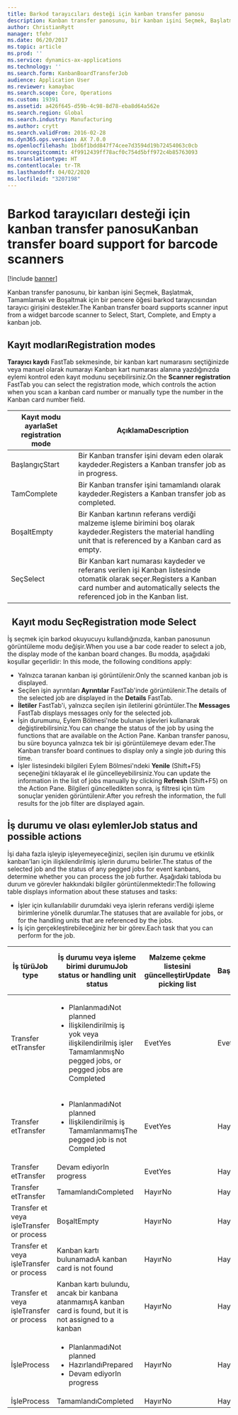 ```yaml
---
title: Barkod tarayıcıları desteği için kanban transfer panosu
description: Kanban transfer panosunu, bir kanban işini Seçmek, Başlatmak, Tamamlamak ve Boşaltmak için bir pencere öğesi barkod tarayıcısından tarayıcı girişini destekler.
author: ChristianRytt
manager: tfehr
ms.date: 06/20/2017
ms.topic: article
ms.prod: ''
ms.service: dynamics-ax-applications
ms.technology: ''
ms.search.form: KanbanBoardTransferJob
audience: Application User
ms.reviewer: kamaybac
ms.search.scope: Core, Operations
ms.custom: 19391
ms.assetid: a426f645-d59b-4c98-8d78-eba8d64a562e
ms.search.region: Global
ms.search.industry: Manufacturing
ms.author: crytt
ms.search.validFrom: 2016-02-28
ms.dyn365.ops.version: AX 7.0.0
ms.openlocfilehash: 1bd6f1bdd847f74cee7d3594d19b72454063c0cb
ms.sourcegitcommit: 4f9912439ff78acf0c754d5bff972c4b85763093
ms.translationtype: HT
ms.contentlocale: tr-TR
ms.lasthandoff: 04/02/2020
ms.locfileid: "3207198"
---
```

# <a name="kanban-transfer-board-support-for-barcode-scanners"></a><span data-ttu-id="dc96a-103">Barkod tarayıcıları desteği için kanban transfer panosu</span><span class="sxs-lookup"><span data-stu-id="dc96a-103">Kanban transfer board support for barcode scanners</span></span>

[!include [banner](../includes/banner.md)]

<span data-ttu-id="dc96a-104">Kanban transfer panosunu, bir kanban işini Seçmek, Başlatmak, Tamamlamak ve Boşaltmak için bir pencere öğesi barkod tarayıcısından tarayıcı girişini destekler.</span><span class="sxs-lookup"><span data-stu-id="dc96a-104">The Kanban transfer board supports scanner input from a widget barcode scanner to Select, Start, Complete, and Empty a kanban job.</span></span>

<a name="registration-modes"></a><span data-ttu-id="dc96a-105">Kayıt modları</span><span class="sxs-lookup"><span data-stu-id="dc96a-105">Registration modes</span></span>
------------------

<span data-ttu-id="dc96a-106">**Tarayıcı kaydı** FastTab sekmesinde, bir kanban kart numarasını seçtiğinizde veya manuel olarak numarayı Kanban kart numarası alanına yazdığınızda eylemi kontrol eden kayıt modunu seçebilirsiniz.</span><span class="sxs-lookup"><span data-stu-id="dc96a-106">On the **Scanner registration** FastTab you can select the registration mode, which controls the action when you scan a kanban card number or manually type the number in the Kanban card number field.</span></span>

| <span data-ttu-id="dc96a-107">Kayıt modu ayarla</span><span class="sxs-lookup"><span data-stu-id="dc96a-107">Set registration mode</span></span> | <span data-ttu-id="dc96a-108">Açıklama</span><span class="sxs-lookup"><span data-stu-id="dc96a-108">Description</span></span>                                                                                     |
|-----------------------|-------------------------------------------------------------------------------------------------|
| <span data-ttu-id="dc96a-109">Başlangıç</span><span class="sxs-lookup"><span data-stu-id="dc96a-109">Start</span></span>                 | <span data-ttu-id="dc96a-110">Bir Kanban transfer işini devam eden olarak kaydeder.</span><span class="sxs-lookup"><span data-stu-id="dc96a-110">Registers a Kanban transfer job as in progress.</span></span>                                                 |
| <span data-ttu-id="dc96a-111">Tam</span><span class="sxs-lookup"><span data-stu-id="dc96a-111">Complete</span></span>              | <span data-ttu-id="dc96a-112">Bir Kanban transfer işini tamamlandı olarak kaydeder.</span><span class="sxs-lookup"><span data-stu-id="dc96a-112">Registers a Kanban transfer job as completed.</span></span>                                                   |
| <span data-ttu-id="dc96a-113">Boşalt</span><span class="sxs-lookup"><span data-stu-id="dc96a-113">Empty</span></span>                 | <span data-ttu-id="dc96a-114">Bir Kanban kartının referans verdiği malzeme işleme birimini boş olarak kaydeder.</span><span class="sxs-lookup"><span data-stu-id="dc96a-114">Registers the material handling unit that is referenced by a Kanban card as empty.</span></span>              |
| <span data-ttu-id="dc96a-115">Seç</span><span class="sxs-lookup"><span data-stu-id="dc96a-115">Select</span></span>                | <span data-ttu-id="dc96a-116">Bir Kanban kart numarası kaydeder ve referans verilen işi Kanban listesinde otomatik olarak seçer.</span><span class="sxs-lookup"><span data-stu-id="dc96a-116">Registers a Kanban card number and automatically selects the referenced job in the Kanban list.</span></span> |

 
<span data-ttu-id="dc96a-117">Kayıt modu Seç</span><span class="sxs-lookup"><span data-stu-id="dc96a-117">Registration mode Select</span></span>
------------------------

<span data-ttu-id="dc96a-118">İş seçmek için barkod okuyucuyu kullandığınızda, kanban panosunun görüntüleme modu değişir.</span><span class="sxs-lookup"><span data-stu-id="dc96a-118">When you use a bar code reader to select a job, the display mode of the kanban board changes.</span></span><span data-ttu-id="dc96a-119"> Bu modda, aşağıdaki koşullar geçerlidir:</span><span class="sxs-lookup"><span data-stu-id="dc96a-119"> In this mode, the following conditions apply:</span></span>

-   <span data-ttu-id="dc96a-120">Yalnızca taranan kanban işi görüntülenir.</span><span class="sxs-lookup"><span data-stu-id="dc96a-120">Only the scanned kanban job is displayed.</span></span>
-   <span data-ttu-id="dc96a-121">Seçilen işin ayrıntıları **Ayrıntılar** FastTab'inde görüntülenir.</span><span class="sxs-lookup"><span data-stu-id="dc96a-121">The details of the selected job are displayed in the **Details** FastTab.</span></span>
-   <span data-ttu-id="dc96a-122">**İletiler** FastTab'i, yalnızca seçilen işin iletilerini görüntüler.</span><span class="sxs-lookup"><span data-stu-id="dc96a-122">The **Messages** FastTab displays messages only for the selected job.</span></span>
-   <span data-ttu-id="dc96a-123">İşin durumunu, Eylem Bölmesi'nde bulunan işlevleri kullanarak değiştirebilirsiniz.</span><span class="sxs-lookup"><span data-stu-id="dc96a-123">You can change the status of the job by using the functions that are available on the Action Pane.</span></span> <span data-ttu-id="dc96a-124">Kanban transfer panosu, bu süre boyunca yalnızca tek bir işi görüntülemeye devam eder.</span><span class="sxs-lookup"><span data-stu-id="dc96a-124">The Kanban transfer board continues to display only a single job during this time.</span></span>
-   <span data-ttu-id="dc96a-125">İşler listesindeki bilgileri Eylem Bölmesi'ndeki **Yenile** (Shift+F5) seçeneğini tıklayarak el ile güncelleyebilirsiniz.</span><span class="sxs-lookup"><span data-stu-id="dc96a-125">You can update the information in the list of jobs manually by clicking **Refresh** (Shift+F5) on the Action Pane.</span></span> <span data-ttu-id="dc96a-126">Bilgileri güncelledikten sonra, iş filtresi için tüm sonuçlar yeniden görüntülenir.</span><span class="sxs-lookup"><span data-stu-id="dc96a-126">After you refresh the information, the full results for the job filter are displayed again.</span></span>

## <a name="job-status-and-possible-actions"></a><span data-ttu-id="dc96a-127">İş durumu ve olası eylemler</span><span class="sxs-lookup"><span data-stu-id="dc96a-127">Job status and possible actions</span></span>
<span data-ttu-id="dc96a-128">İşi daha fazla işleyip işleyemeyeceğinizi, seçilen işin durumu ve etkinlik kanban'ları için ilişkilendirilmiş işlerin durumu belirler.</span><span class="sxs-lookup"><span data-stu-id="dc96a-128">The status of the selected job and the status of any pegged jobs for event kanbans, determine whether you can process the job further.</span></span> <span data-ttu-id="dc96a-129">Aşağıdaki tabloda bu durum ve görevler hakkındaki bilgiler görüntülenmektedir:</span><span class="sxs-lookup"><span data-stu-id="dc96a-129">The following table displays information about these statuses and tasks:</span></span>
-   <span data-ttu-id="dc96a-130">İşler için kullanılabilir durumdaki veya işlerin referans verdiği işleme birimlerine yönelik durumlar.</span><span class="sxs-lookup"><span data-stu-id="dc96a-130">The statuses that are available for jobs, or for the handling units that are referenced by the jobs.</span></span>
-   <span data-ttu-id="dc96a-131">İş için gerçekleştirebileceğiniz her bir görev.</span><span class="sxs-lookup"><span data-stu-id="dc96a-131">Each task that you can perform for the job.</span></span>

<table>
<colgroup>
<col width="12%" />
<col width="12%" />
<col width="12%" />
<col width="12%" />
<col width="12%" />
<col width="12%" />
<col width="12%" />
<col width="12%" />
</colgroup>
<thead>
<tr class="header">
<th><span data-ttu-id="dc96a-132">İş türü</span><span class="sxs-lookup"><span data-stu-id="dc96a-132">Job type</span></span></th>
<th><span data-ttu-id="dc96a-133">İş durumu veya işleme birimi durumu</span><span class="sxs-lookup"><span data-stu-id="dc96a-133">Job status or handling unit status</span></span></th>
<th><span data-ttu-id="dc96a-134">Malzeme çekme listesini güncelleştir</span><span class="sxs-lookup"><span data-stu-id="dc96a-134">Update picking list</span></span></th>
<th><span data-ttu-id="dc96a-135">Başlangıç</span><span class="sxs-lookup"><span data-stu-id="dc96a-135">Start</span></span></th>
<th><span data-ttu-id="dc96a-136">Kaydı güncelleştir</span><span class="sxs-lookup"><span data-stu-id="dc96a-136">Update registration</span></span></th>
<th><span data-ttu-id="dc96a-137">Tam</span><span class="sxs-lookup"><span data-stu-id="dc96a-137">Complete</span></span></th>
<th><span data-ttu-id="dc96a-138">Boşalt</span><span class="sxs-lookup"><span data-stu-id="dc96a-138">Empty</span></span></th>
<th><span data-ttu-id="dc96a-139">Olay kanbanları oluştur</span><span class="sxs-lookup"><span data-stu-id="dc96a-139">Create event kanbans</span></span></th>
</tr>
</thead>
<tbody>
<tr class="odd">
<td><span data-ttu-id="dc96a-140">Transfer et</span><span class="sxs-lookup"><span data-stu-id="dc96a-140">Transfer</span></span></td>
<td><ul>
<li><span data-ttu-id="dc96a-141">Planlanmadı</span><span class="sxs-lookup"><span data-stu-id="dc96a-141">Not planned</span></span></li>
<li><span data-ttu-id="dc96a-142">İlişkilendirilmiş iş yok veya ilişkilendirilmiş işler Tamamlanmış</span><span class="sxs-lookup"><span data-stu-id="dc96a-142">No pegged jobs, or pegged jobs are Completed</span></span></li>
</ul></td>
<td><span data-ttu-id="dc96a-143">Evet</span><span class="sxs-lookup"><span data-stu-id="dc96a-143">Yes</span></span></td>
<td><span data-ttu-id="dc96a-144">Evet</span><span class="sxs-lookup"><span data-stu-id="dc96a-144">Yes</span></span></td>
<td><span data-ttu-id="dc96a-145">Evet</span><span class="sxs-lookup"><span data-stu-id="dc96a-145">Yes</span></span></td>
<td><span data-ttu-id="dc96a-146">Evet</span><span class="sxs-lookup"><span data-stu-id="dc96a-146">Yes</span></span></td>
<td><span data-ttu-id="dc96a-147">Hayır</span><span class="sxs-lookup"><span data-stu-id="dc96a-147">No</span></span></td>
<td><span data-ttu-id="dc96a-148">Evet</span><span class="sxs-lookup"><span data-stu-id="dc96a-148">Yes</span></span></td>
</tr>
<tr class="even">
<td><span data-ttu-id="dc96a-149">Transfer et</span><span class="sxs-lookup"><span data-stu-id="dc96a-149">Transfer</span></span></td>
<td><ul>
<li><span data-ttu-id="dc96a-150">Planlanmadı</span><span class="sxs-lookup"><span data-stu-id="dc96a-150">Not planned</span></span></li>
<li><span data-ttu-id="dc96a-151">İlişkilendirilmiş iş Tamamlanmamış</span><span class="sxs-lookup"><span data-stu-id="dc96a-151">The pegged job is not Completed</span></span></li>
</ul></td>
<td><span data-ttu-id="dc96a-152">Evet</span><span class="sxs-lookup"><span data-stu-id="dc96a-152">Yes</span></span></td>
<td><span data-ttu-id="dc96a-153">Hayır</span><span class="sxs-lookup"><span data-stu-id="dc96a-153">No</span></span></td>
<td><span data-ttu-id="dc96a-154">Evet</span><span class="sxs-lookup"><span data-stu-id="dc96a-154">Yes</span></span></td>
<td><span data-ttu-id="dc96a-155">Hayır</span><span class="sxs-lookup"><span data-stu-id="dc96a-155">No</span></span></td>
<td><span data-ttu-id="dc96a-156">Hayır</span><span class="sxs-lookup"><span data-stu-id="dc96a-156">No</span></span></td>
<td><span data-ttu-id="dc96a-157">Hayır</span><span class="sxs-lookup"><span data-stu-id="dc96a-157">No</span></span></td>
</tr>
<tr class="odd">
<td><span data-ttu-id="dc96a-158">Transfer et</span><span class="sxs-lookup"><span data-stu-id="dc96a-158">Transfer</span></span></td>
<td><span data-ttu-id="dc96a-159">Devam ediyor</span><span class="sxs-lookup"><span data-stu-id="dc96a-159">In progress</span></span></td>
<td><span data-ttu-id="dc96a-160">Evet</span><span class="sxs-lookup"><span data-stu-id="dc96a-160">Yes</span></span></td>
<td><span data-ttu-id="dc96a-161">Hayır</span><span class="sxs-lookup"><span data-stu-id="dc96a-161">No</span></span></td>
<td><span data-ttu-id="dc96a-162">Evet</span><span class="sxs-lookup"><span data-stu-id="dc96a-162">Yes</span></span></td>
<td><span data-ttu-id="dc96a-163">Evet</span><span class="sxs-lookup"><span data-stu-id="dc96a-163">Yes</span></span></td>
<td><span data-ttu-id="dc96a-164">Hayır</span><span class="sxs-lookup"><span data-stu-id="dc96a-164">No</span></span></td>
<td><span data-ttu-id="dc96a-165">Hayır</span><span class="sxs-lookup"><span data-stu-id="dc96a-165">No</span></span></td>
</tr>
<tr class="even">
<td><span data-ttu-id="dc96a-166">Transfer et</span><span class="sxs-lookup"><span data-stu-id="dc96a-166">Transfer</span></span></td>
<td><span data-ttu-id="dc96a-167">Tamamlandı</span><span class="sxs-lookup"><span data-stu-id="dc96a-167">Completed</span></span></td>
<td><span data-ttu-id="dc96a-168">Hayır</span><span class="sxs-lookup"><span data-stu-id="dc96a-168">No</span></span></td>
<td><span data-ttu-id="dc96a-169">Hayır</span><span class="sxs-lookup"><span data-stu-id="dc96a-169">No</span></span></td>
<td><span data-ttu-id="dc96a-170">Hayır</span><span class="sxs-lookup"><span data-stu-id="dc96a-170">No</span></span></td>
<td><span data-ttu-id="dc96a-171">Hayır</span><span class="sxs-lookup"><span data-stu-id="dc96a-171">No</span></span></td>
<td><span data-ttu-id="dc96a-172">Evet</span><span class="sxs-lookup"><span data-stu-id="dc96a-172">Yes</span></span></td>
<td><span data-ttu-id="dc96a-173">Hayır</span><span class="sxs-lookup"><span data-stu-id="dc96a-173">No</span></span></td>
</tr>
<tr class="odd">
<td><span data-ttu-id="dc96a-174">Transfer et veya işle</span><span class="sxs-lookup"><span data-stu-id="dc96a-174">Transfer or process</span></span></td>
<td><span data-ttu-id="dc96a-175">Boşalt</span><span class="sxs-lookup"><span data-stu-id="dc96a-175">Empty</span></span></td>
<td><span data-ttu-id="dc96a-176">Hayır</span><span class="sxs-lookup"><span data-stu-id="dc96a-176">No</span></span></td>
<td><span data-ttu-id="dc96a-177">Hayır</span><span class="sxs-lookup"><span data-stu-id="dc96a-177">No</span></span></td>
<td><span data-ttu-id="dc96a-178">Hayır</span><span class="sxs-lookup"><span data-stu-id="dc96a-178">No</span></span></td>
<td><span data-ttu-id="dc96a-179">Hayır</span><span class="sxs-lookup"><span data-stu-id="dc96a-179">No</span></span></td>
<td><span data-ttu-id="dc96a-180">Hayır</span><span class="sxs-lookup"><span data-stu-id="dc96a-180">No</span></span></td>
<td><span data-ttu-id="dc96a-181">Hayır</span><span class="sxs-lookup"><span data-stu-id="dc96a-181">No</span></span></td>
</tr>
<tr class="even">
<td><span data-ttu-id="dc96a-182">Transfer et veya işle</span><span class="sxs-lookup"><span data-stu-id="dc96a-182">Transfer or process</span></span></td>
<td><span data-ttu-id="dc96a-183">Kanban kartı bulunamadı</span><span class="sxs-lookup"><span data-stu-id="dc96a-183">A kanban card is not found</span></span></td>
<td><span data-ttu-id="dc96a-184">Hayır</span><span class="sxs-lookup"><span data-stu-id="dc96a-184">No</span></span></td>
<td><span data-ttu-id="dc96a-185">Hayır</span><span class="sxs-lookup"><span data-stu-id="dc96a-185">No</span></span></td>
<td><span data-ttu-id="dc96a-186">Hayır</span><span class="sxs-lookup"><span data-stu-id="dc96a-186">No</span></span></td>
<td><span data-ttu-id="dc96a-187">Hayır</span><span class="sxs-lookup"><span data-stu-id="dc96a-187">No</span></span></td>
<td><span data-ttu-id="dc96a-188">Hayır</span><span class="sxs-lookup"><span data-stu-id="dc96a-188">No</span></span></td>
<td><span data-ttu-id="dc96a-189">Hayır</span><span class="sxs-lookup"><span data-stu-id="dc96a-189">No</span></span></td>
</tr>
<tr class="odd">
<td><span data-ttu-id="dc96a-190">Transfer et veya işle</span><span class="sxs-lookup"><span data-stu-id="dc96a-190">Transfer or process</span></span></td>
<td><span data-ttu-id="dc96a-191">Kanban kartı bulundu, ancak bir kanbana atanmamış</span><span class="sxs-lookup"><span data-stu-id="dc96a-191">A kanban card is found, but it is not assigned to a kanban</span></span></td>
<td><span data-ttu-id="dc96a-192">Hayır</span><span class="sxs-lookup"><span data-stu-id="dc96a-192">No</span></span></td>
<td><span data-ttu-id="dc96a-193">Hayır</span><span class="sxs-lookup"><span data-stu-id="dc96a-193">No</span></span></td>
<td><span data-ttu-id="dc96a-194">Hayır</span><span class="sxs-lookup"><span data-stu-id="dc96a-194">No</span></span></td>
<td><span data-ttu-id="dc96a-195">Hayır</span><span class="sxs-lookup"><span data-stu-id="dc96a-195">No</span></span></td>
<td><span data-ttu-id="dc96a-196">Hayır</span><span class="sxs-lookup"><span data-stu-id="dc96a-196">No</span></span></td>
<td><span data-ttu-id="dc96a-197">Hayır</span><span class="sxs-lookup"><span data-stu-id="dc96a-197">No</span></span></td>
</tr>
<tr class="even">
<td><span data-ttu-id="dc96a-198">İşle</span><span class="sxs-lookup"><span data-stu-id="dc96a-198">Process</span></span></td>
<td><ul>
<li><span data-ttu-id="dc96a-199">Planlanmadı</span><span class="sxs-lookup"><span data-stu-id="dc96a-199">Not planned</span></span></li>
<li><span data-ttu-id="dc96a-200">Hazırlandı</span><span class="sxs-lookup"><span data-stu-id="dc96a-200">Prepared</span></span></li>
<li><span data-ttu-id="dc96a-201">Devam ediyor</span><span class="sxs-lookup"><span data-stu-id="dc96a-201">In progress</span></span></li>
</ul></td>
<td><span data-ttu-id="dc96a-202">Hayır</span><span class="sxs-lookup"><span data-stu-id="dc96a-202">No</span></span></td>
<td><span data-ttu-id="dc96a-203">Hayır</span><span class="sxs-lookup"><span data-stu-id="dc96a-203">No</span></span></td>
<td><span data-ttu-id="dc96a-204">Hayır</span><span class="sxs-lookup"><span data-stu-id="dc96a-204">No</span></span></td>
<td><span data-ttu-id="dc96a-205">Hayır</span><span class="sxs-lookup"><span data-stu-id="dc96a-205">No</span></span></td>
<td><span data-ttu-id="dc96a-206">Hayır</span><span class="sxs-lookup"><span data-stu-id="dc96a-206">No</span></span></td>
<td><span data-ttu-id="dc96a-207">Hayır</span><span class="sxs-lookup"><span data-stu-id="dc96a-207">No</span></span></td>
</tr>
<tr class="odd">
<td><span data-ttu-id="dc96a-208">İşle</span><span class="sxs-lookup"><span data-stu-id="dc96a-208">Process</span></span></td>
<td><span data-ttu-id="dc96a-209">Tamamlandı</span><span class="sxs-lookup"><span data-stu-id="dc96a-209">Completed</span></span></td>
<td><span data-ttu-id="dc96a-210">Hayır</span><span class="sxs-lookup"><span data-stu-id="dc96a-210">No</span></span></td>
<td><span data-ttu-id="dc96a-211">Hayır</span><span class="sxs-lookup"><span data-stu-id="dc96a-211">No</span></span></td>
<td><span data-ttu-id="dc96a-212">Hayır</span><span class="sxs-lookup"><span data-stu-id="dc96a-212">No</span></span></td>
<td><span data-ttu-id="dc96a-213">Hayır</span><span class="sxs-lookup"><span data-stu-id="dc96a-213">No</span></span></td>
<td><span data-ttu-id="dc96a-214">Hayır</span><span class="sxs-lookup"><span data-stu-id="dc96a-214">No</span></span></td>
<td><span data-ttu-id="dc96a-215">Hayır</span><span class="sxs-lookup"><span data-stu-id="dc96a-215">No</span></span></td>
</tr>
</tbody>
</table>





